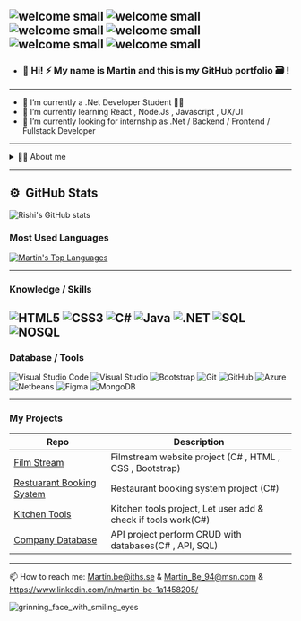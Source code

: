 ![welcome small](https://user-images.githubusercontent.com/112393881/224752218-c1bd1d05-4a13-4015-a521-9105b999ce38.gif)
![welcome small](https://user-images.githubusercontent.com/112393881/224752218-c1bd1d05-4a13-4015-a521-9105b999ce38.gif)
![welcome small](https://user-images.githubusercontent.com/112393881/224752218-c1bd1d05-4a13-4015-a521-9105b999ce38.gif)
![welcome small](https://user-images.githubusercontent.com/112393881/224752218-c1bd1d05-4a13-4015-a521-9105b999ce38.gif)
![welcome small](https://user-images.githubusercontent.com/112393881/224752218-c1bd1d05-4a13-4015-a521-9105b999ce38.gif)
![welcome small](https://user-images.githubusercontent.com/112393881/224752218-c1bd1d05-4a13-4015-a521-9105b999ce38.gif)
----------------
- ### 👋 Hi! :zap: My name is Martin and this is my GitHub portfolio :card_file_box: !

---------------

- 🔭 I’m currently a .Net Developer Student :technologist:
- 🌱 I’m currently learning React , Node.Js , Javascript , UX/UI 
- 🤔 I’m currently looking for internship as .Net / Backend / Frontend / Fullstack Developer
 ---
 <details>
 <summary>👨‍💻 About me</summary>
 
The interest for IT tech world have always been a part of my life since young.
All way from the past when I went to my friends house to play games on the commodore 64 and to the modern days how much it have developed.
From all application in the smartphone to robotics drones, home system controlled by smartphones with softwares and softwares in the computer.  
 
The first computer I got had the OS windows 98.
It was then for the first time started to play Starcarft Original which had and still is one of my favorite games.
And next the playstation 1 which alot of games like Tekken 3, Crash bandicoot and more. 
 
But anyway lets get to the point. 
My coding journey started for the first time around 2019 fall when I did little of small coding with Java at home by myself.
It was then got into the programming world. I did small project at home like basic Java calculators and Km/h counters.
I enrolled my first programming course in 2021 august and learned more about Java. 
In the course, I got tasks to make a Yatzy game and a more advanced calculator.
 
In the year 2022 winter I took the second course of programming and learned for the first time about C# and OOP. 
I created basic animal system that check if an animal exist in the program if user search for the animal and what kind of type of animal it is.
My journey since then still continue until today.  
I'm today a .Net/Backend/Fullstack Developer student at IT-Högskolan( Vocational University) and enroll a .Net/Backend/Fullstack program.

My goals and mindset is always try to success and never give up on my work until it is done.
No matter how much time it takes.
I'm always open up for new knowledges, feedbacks to improve myself more and get better on my career for the future path that awaits me.

 ![starcraft](https://user-images.githubusercontent.com/112393881/224954609-0d537ef5-41f8-42c9-84ed-cad3b609b5e7.gif)
 ![tekken 3](https://user-images.githubusercontent.com/112393881/224954691-9c13412b-c6f2-429b-8387-f1b2ba029278.gif)
 ![crash bandicoot](https://user-images.githubusercontent.com/112393881/224954745-05cb782f-d129-4701-81d2-ed042c495be0.gif)
 ![final fantasy 7](https://user-images.githubusercontent.com/112393881/224954805-00de9a53-843d-412a-9be6-846f8830cd3f.gif)

</details>

---

## ⚙️ &nbsp;GitHub Stats&nbsp;&nbsp;
![Rishi's GitHub stats](https://github-readme-stats.vercel.app/api?username=MartinBe94&theme=nightowl&show_icons=true)

### Most Used Languages&nbsp;&nbsp;
<a href="https://github.com/SubhamRaoniar28/github-readme-stats"><img alt="Martin's Top Languages" src="https://github-readme-stats.vercel.app/api/top-langs/?username=MartinBe94&langs_count=8&count_private=true&layout=compact&theme=react&hide_border=true&bg_color=0D1117" /></a>


---
### Knowledge / Skills


![HTML5](https://img.shields.io/badge/-HTML5-333333?style=flat&logo=HTML5)
![CSS3](https://img.shields.io/badge/-CSS3-333333?style=flat&logo=CSS3&logoColor=1572B6)
![C#](https://img.shields.io/badge/-CSHARP-333333?style=flat&logo=CSHARP&logoColor=1572B6)
![Java](https://img.shields.io/badge/-Java-333333?style=flat&logo=java) 
![.NET](https://img.shields.io/badge/-.NET-333333?style=flat&logo=.NET)
![SQL](https://img.shields.io/badge/-SQL-333333?style=flat&logo=SQL&logoColor=1572B6)
![NOSQL](https://img.shields.io/badge/-NOSQL-333333?style=flat&logo=NOSQL&logoColor=1572B6)
---
### Database / Tools
![Visual Studio Code](https://img.shields.io/badge/-VS%20Code-05122A?style=flat&logo=visual-studio-code&logoColor=007ACC)
![Visual Studio](https://img.shields.io/badge/-VS-05122A?style=flat&logo=visualstudio&logoColor=007ACC)
![Bootstrap](https://img.shields.io/badge/-Bootstrap-333333?style=flat&logo=bootstrap)
![Git](https://img.shields.io/badge/-Git-333333?style=flat&logo=git)
![GitHub](https://img.shields.io/badge/-GitHub-333333?style=flat&logo=github)
![Azure](https://img.shields.io/badge/-Azure-333333?style=flat&logo=azure)
![Netbeans](https://img.shields.io/badge/-NetBeans-333333?style=flat&logo=netbeans)
![Figma](https://img.shields.io/badge/-Figma-333333?style=flat&logo=figma)
![MongoDB](https://img.shields.io/badge/-MongoDB-333333?style=flat&logo=mongodb)


---
### My Projects

| Repo                           | Description                                                   |
| ------------------------------ | ------------------------------------------------------------- |
| [Film Stream][FS]              | Filmstream website project  (C# , HTML , CSS , Bootstrap)     |
| [Restuarant Booking System][RS]| Restaurant booking system project  (C#)                       |
| [Kitchen Tools][KT]            | Kitchen tools project, Let user add & check if tools work(C#) |
| [Company Database][CD]         | API project perform CRUD with databases(C# , API, SQL)        |
---
[FS]: https://github.com/MartinBe94/FilmStream.git
[RS]: https://github.com/MartinBe94/Restuarant-Booking-System.git
[KT]: https://github.com/MartinBe94/Kitchen-Tools.git
[CD]: https://github.com/MartinBe94/Company.git

 📫 How to reach me: Martin.be@iths.se & Martin_Be_94@msn.com & https://www.linkedin.com/in/martin-be-1a1458205/

![grinning_face_with_smiling_eyes](https://user-images.githubusercontent.com/112393881/224654256-fcd2e378-41b7-4e41-8f9f-bcdf737f83ee.gif) 

